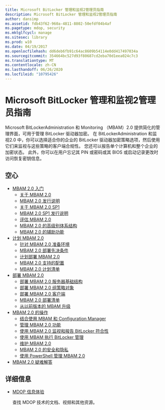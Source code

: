 ```yaml
---
title: Microsoft BitLocker 管理和监视2管理员指南
description: Microsoft BitLocker 管理和监视2管理员指南
author: dansimp
ms.assetid: fdb43f62-960a-4811-8802-50efdf04b4af
ms.pagetype: mdop, security
ms.mktglfcycl: manage
ms.sitesec: library
ms.prod: w10
ms.date: 04/19/2017
ms.openlocfilehash: dd6deb6fb91c64ac8609b54114e0dd417497034a
ms.sourcegitcommit: 354664bc527d93f80687cd2eba70d1eea024c7c3
ms.translationtype: MT
ms.contentlocale: zh-CN
ms.lasthandoff: 06/26/2020
ms.locfileid: "10795426"
---
```

# Microsoft BitLocker 管理和监视2管理员指南

Microsoft BitLockerAdministration 和 Monitoring （MBAM）2.0 提供简化的管理界面，可用于管理 BitLocker 驱动器加密。 在 BitLockerAdministration 和监视2.0 中，你可以选择适合你的企业的 BitLocker 驱动器加密策略选项，然后使用它们来监视与这些策略的客户端合规性。 您还可以报告单个计算机和整个企业的加密状态。 此外，你可以在用户忘记其 PIN 或密码或其 BIOS 或启动记录更改时访问恢复密钥信息。

## 空心

- [MBAM 2.0 入门](getting-started-with-mbam-20-mbam-2.md)
  - [关于 MBAM 2.0](about-mbam-20-mbam-2.md)
  - [MBAM 2.0 发行说明](release-notes-for-mbam-20-mbam-2.md)
  - [关于 MBAM 2.0 SP1](about-mbam-20-sp1.md)
  - [MBAM 2.0 SP1 发行说明](release-notes-for-mbam-20-sp1.md)
  - [评估 MBAM 2.0](evaluating-mbam-20-mbam-2.md)
  - [MBAM 2.0 的高级别体系结构](high-level-architecture-for-mbam-20-mbam-2.md)
  - [MBAM 2.0 的辅助功能](accessibility-for-mbam-20-mbam-2.md)
- [计划 MBAM 2.0](planning-for-mbam-20-mbam-2.md)
  - [针对 MBAM 2.0 准备环境](preparing-your-environment-for-mbam-20-mbam-2.md)
  - [MBAM 2.0 部署先决条件](mbam-20-deployment-prerequisites-mbam-2.md)
  - [计划部署 MBAM 2.0](planning-to-deploy-mbam-20-mbam-2.md)
  - [MBAM 2.0 支持的配置](mbam-20-supported-configurations-mbam-2.md)
  - [MBAM 2.0 计划清单](mbam-20-planning-checklist-mbam-2.md)
- [部署 MBAM 2.0](deploying-mbam-20-mbam-2.md)
  - [部署 MBAM 2.0 服务器基础结构](deploying-the-mbam-20-server-infrastructure-mbam-2.md)
  - [部署 MBAM 2.0 组策略对象](deploying-mbam-20-group-policy-objects-mbam-2.md)
  - [部署 MBAM 2.0 客户端](deploying-the-mbam-20-client-mbam-2.md)
  - [MBAM 2.0 部署清单](mbam-20-deployment-checklist-mbam-2.md)
  - [从以前版本的 MBAM 升级](upgrading-from-previous-versions-of-mbam.md)
- [MBAM 2.0 的操作](operations-for-mbam-20-mbam-2.md)
  - [结合使用 MBAM 和 Configuration Manager](using-mbam-with-configuration-manager.md)
  - [管理 MBAM 2.0 功能](administering-mbam-20-features-mbam-2.md)
  - [使用 MBAM 2.0 监视和报告 BitLocker 符合性](monitoring-and-reporting-bitlocker-compliance-with-mbam-20-mbam-2.md)
  - [使用 MBAM 执行 BitLocker 管理](performing-bitlocker-management-with-mbam-mbam-2.md)
  - [维护 MBAM 2.0](maintaining-mbam-20-mbam-2.md)
  - [MBAM 2.0 的安全和隐私](security-and-privacy-for-mbam-20-mbam-2.md)
  - [使用 PowerShell 管理 MBAM 2.0](administering-mbam-20-using-powershell-mbam-2.md)
- [MBAM 2.0 疑难解答](troubleshooting-mbam-20-mbam-2.md)

## 详细信息

- [MDOP 信息体验](index.md)

  查找 MDOP 技术的文档、视频和其他资源。

 

 





